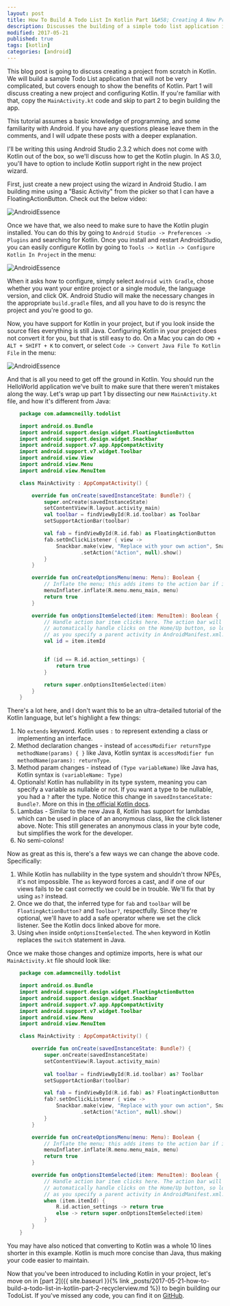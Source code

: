 ```yaml
---
layout: post
title: How To Build A Todo List In Kotlin Part 1&#58; Creating A New Project
description: Discusses the building of a simple todo list application in Kotlin.
modified: 2017-05-21
published: true
tags: [kotlin]
categories: [android]
---
```


This blog post is going to discuss creating a project from scratch in Kotlin. We will build a sample Todo List application that will not be very complicated, but covers enough to show the benefits of Kotlin. Part 1 will discuss creating a new project and configuring Kotlin. If you're familiar with that, copy the `MainActivity.kt` code and skip to part 2 to begin building the app.

This tutorial assumes a basic knowledge of programming, and some familiarity with Android. If you have any questions please leave them in the comments, and I will udpate these posts with a deeper explanation.

<!--more-->

I'll be writing this using Android Studio 2.3.2 which does not come with Kotlin out of the box, so we'll discuss how to get the Kotlin plugin. In AS 3.0, you'll have to option to include Kotlin support right in the new project wizard.

First, just create a new project using the wizard in Android Studio. I am building mine using a "Basic Activity" from the picker so that I can have a FloatingActionButton. Check out the below video:

![AndroidEssence](/images/kotlin/NewProjectWizard.gif)

Once we have that, we also need to make sure to have the Kotlin plugin installed. You can do this by going to `Android Studio -> Preferences -> Plugins` and searching for Kotlin. Once you install and restart AndroidStudio, you can easily configure Kotlin by going to `Tools -> Kotlin -> Configure Kotlin In Project` in the menu:

![AndroidEssence](/images/kotlin/configure_kotlin.png)

When it asks how to configure, simply select `Android with Gradle`, chose whether you want your entire project or a single module, the language version, and click OK. Android Studio will make the necessary changes in the appropriate `build.gradle` files, and all you have to do is resync the project and you're good to go.

Now, you have support for Kotlin in your project, but if you look inside the source files everything is still Java. Configuring Kotlin in your project does not convert it for you, but that is still easy to do. On a Mac you can do `CMD + ALT + SHIFT + K` to convert, or select `Code -> Convert Java File To Kotlin File` in the menu:

![AndroidEssence](/images/kotlin/convert_to_kotlin.png)

And that is all you need to get off the ground in Kotlin. You should run the HelloWorld application we've built to make sure that there weren't mistakes along the way. Let's wrap up part 1 by dissecting our new `MainActivity.kt` file, and how it's different from Java:

```kotlin
	package com.adammcneilly.todolist

	import android.os.Bundle
	import android.support.design.widget.FloatingActionButton
	import android.support.design.widget.Snackbar
	import android.support.v7.app.AppCompatActivity
	import android.support.v7.widget.Toolbar
	import android.view.View
	import android.view.Menu
	import android.view.MenuItem

	class MainActivity : AppCompatActivity() {

	    override fun onCreate(savedInstanceState: Bundle?) {
	        super.onCreate(savedInstanceState)
	        setContentView(R.layout.activity_main)
	        val toolbar = findViewById(R.id.toolbar) as Toolbar
	        setSupportActionBar(toolbar)

	        val fab = findViewById(R.id.fab) as FloatingActionButton
	        fab.setOnClickListener { view ->
	            Snackbar.make(view, "Replace with your own action", Snackbar.LENGTH_LONG)
	                    .setAction("Action", null).show()
	        }
	    }

	    override fun onCreateOptionsMenu(menu: Menu): Boolean {
	        // Inflate the menu; this adds items to the action bar if it is present.
	        menuInflater.inflate(R.menu.menu_main, menu)
	        return true
	    }

	    override fun onOptionsItemSelected(item: MenuItem): Boolean {
	        // Handle action bar item clicks here. The action bar will
	        // automatically handle clicks on the Home/Up button, so long
	        // as you specify a parent activity in AndroidManifest.xml.
	        val id = item.itemId


	        if (id == R.id.action_settings) {
	            return true
	        }

	        return super.onOptionsItemSelected(item)
	    }
	}
```

There's a lot here, and I don't want this to be an ultra-detailed tutorial of the Kotlin language, but let's highlight a few things:

1. No `extends` keyword. Kotlin uses `:` to represent extending a class or implementing an interface.
2. Method declaration changes - instead of `accessModifier returnType methodName(params) { }` like Java, Kotlin syntax is `accessModifier fun methodName(params): returnType`.
3. Method param changes - instead of `(Type variableName)` like Java has, Kotlin syntax is `(variableName: Type)`
4. Optionals! Kotlin has nullability in its type system, meaning you can specify a variable as nullable or not. If you want a type to be nullable, you had a `?` after the type. Notice this change in `savedInstanceState: Bundle?`. More on this in [the official Kotlin docs](https://kotlinlang.org/docs/reference/null-safety.html).
5. Lambdas - Similar to the new Java 8, Kotlin has support for lambdas which can be used in place of an anonymous class, like the click listener above. Note: This still generates an anonymous class in your byte code, but simplifies the work for the developer.
6. No semi-colons!

Now as great as this is, there's a few ways we can change the above code. Specifically:

1. While Kotlin has nullability in the type system and shouldn't throw NPEs, it's not impossible. The `as` keyword forces a cast, and if one of our views fails to be cast correctly we could be in trouble. We'll fix that by using `as?` instead.
2. Once we do that, the inferred type for `fab` and `toolbar` will be `FloatingActionButton?` and `Toolbar?`, respectfully. Since they're optional, we'll have to add a safe operator where we set the click listener. See the Kotlin docs linked above for more.
3. Using `when` inside `onOptionsItemSelected`. The `when` keyword in Kotlin replaces the `switch` statement in Java.

Once we make those changes and optimize imports, here is what our `MainActivity.kt` file should look like:

```kotlin
	package com.adammcneilly.todolist

	import android.os.Bundle
	import android.support.design.widget.FloatingActionButton
	import android.support.design.widget.Snackbar
	import android.support.v7.app.AppCompatActivity
	import android.support.v7.widget.Toolbar
	import android.view.Menu
	import android.view.MenuItem

	class MainActivity : AppCompatActivity() {

	    override fun onCreate(savedInstanceState: Bundle?) {
	        super.onCreate(savedInstanceState)
	        setContentView(R.layout.activity_main)
	        
	        val toolbar = findViewById(R.id.toolbar) as? Toolbar
	        setSupportActionBar(toolbar)

	        val fab = findViewById(R.id.fab) as? FloatingActionButton
	        fab?.setOnClickListener { view ->
	            Snackbar.make(view, "Replace with your own action", Snackbar.LENGTH_LONG)
	                    .setAction("Action", null).show()
	        }
	    }

	    override fun onCreateOptionsMenu(menu: Menu): Boolean {
	        // Inflate the menu; this adds items to the action bar if it is present.
	        menuInflater.inflate(R.menu.menu_main, menu)
	        return true
	    }

	    override fun onOptionsItemSelected(item: MenuItem): Boolean {
	        // Handle action bar item clicks here. The action bar will
	        // automatically handle clicks on the Home/Up button, so long
	        // as you specify a parent activity in AndroidManifest.xml.
	        when (item.itemId) {
	            R.id.action_settings -> return true
	            else -> return super.onOptionsItemSelected(item)
	        }
	    }
	}
```

You may have also noticed that converting to Kotlin was a whole 10 lines shorter in this example. Kotlin is much more concise than Java, thus making your code easier to maintain.

Now that you've been introduced to including Kotlin in your project, let's move on in [part 2]({{ site.baseurl }}{% link _posts/2017-05-21-how-to-build-a-todo-list-in-kotlin-part-2-recyclerview.md %}) to begin building our TodoList. If you've missed any code, you can find it on [GitHub](http://github.com/AdamMc331/todo-kotlin).